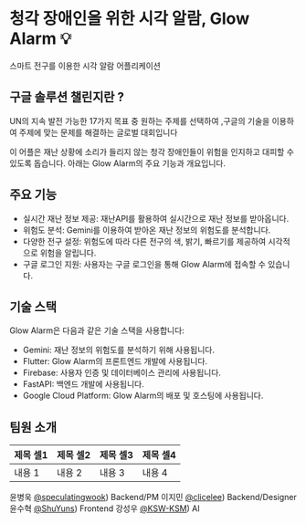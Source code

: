 # 청각 장애인을 위한 시각 알람, Glow Alarm 💡
스마트 전구를 이용한 시각 알람 어플리케이션


## 구글 솔루션 챌린지란 ?

UN의 지속 발전 가능한 17가지 목표 중 원하는 주제를 선택하여 ,구글의 기술을 이용하여 주제에 맞는 문제를 해결하는 글로벌 대회입니다


이 어플은 재난 상황에 소리가 들리지 않는 청각 장애인들이 위험을 인지하고 대피할 수 있도록 돕습니다. 아래는 Glow Alarm의 주요 기능과 개요입니다.

## 주요 기능

- 실시간 재난 정보 제공: 재난API를 활용하여 실시간으로 재난 정보를 받아옵니다.
- 위험도 분석: Gemini를 이용하여 받아온 재난 정보의 위험도를 분석합니다.
- 다양한 전구 설정: 위험도에 따라 다른 전구의 색, 밝기, 빠르기를 제공하여 시각적으로 위험을 알립니다.
- 구글 로그인 지원: 사용자는 구글 로그인을 통해 Glow Alarm에 접속할 수 있습니다.

## 기술 스택

Glow Alarm은 다음과 같은 기술 스택을 사용합니다:

- Gemini: 재난 정보의 위험도를 분석하기 위해 사용됩니다.
- Flutter: Glow Alarm의 프론트엔드 개발에 사용됩니다.
- Firebase: 사용자 인증 및 데이터베이스 관리에 사용됩니다.
- FastAPI: 백엔드 개발에 사용됩니다.
- Google Cloud Platform: Glow Alarm의 배포 및 호스팅에 사용됩니다.

## 팀원 소개

|제목 셀1|제목 셀2|제목 셀3|제목 셀4|
|---|---|---|---|
|내용 1|내용 2|내용 3|내용 4|


윤병욱
[@speculatingwook](https://github.com/speculatingwook))
Backend/PM
이지민
[@clicelee](https://github.com/clicelee))
Backend/Designer
윤수혁
[@ShuYuns](https://github.com/SuhYuns))
Frontend
강성우
[@KSW-KSM](https://github.com/KSW-KSM))
AI
